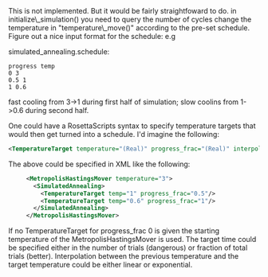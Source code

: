 <!-- --- title: Simulatedannealing (Metropolishastings) -->This is not implemented. But it would be fairly straightfoward to do. in initialize\_simulation() you need to query the number of cycles change the temperature in "temperature\_move()" according to the pre-set schedule. Figure out a nice input format for the schedule: e.g

simulated\_annealing.schedule:

    progress temp
    0 3
    0.5 1
    1 0.6 

fast cooling from 3-\>1 during first half of simulation; slow coolins from 1-\>0.6 during second half.

One could have a RosettaScripts syntax to specify temperature targets that would then get turned into a schedule. I'd imagine the following:

```xml
<TemperatureTarget temperature="(Real)" progress_frac="(Real)" interpolation="(linear" or exponential)>
```

The above could be specified in XML like the following:

```xml
     <MetropolisHastingsMover temperature="3">
       <SimulatedAnnealing>
         <TemperatureTarget temp="1" progress_frac="0.5"/>
         <TemperatureTarget temp="0.6" progress_frac="1"/>
       </SimulatedAnnealing>
     </MetropolisHastingsMover>
```

If no TemperatureTarget for progress\_frac 0 is given the starting temperature of the MetropolisHastingsMover is used. The target time could be specified either in the number of trials (dangerous) or fraction of total trials (better). Interpolation between the previous temperature and the target temperature could be either linear or exponential.
